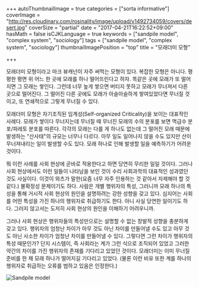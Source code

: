 +++
autoThumbnailImage = true
categories = ["sorta informative"]
coverImage = "http://res.cloudinary.com/rosinality/image/upload/v1492734059/covers/desert.jpg"
coverSize = "partial"
date = "2017-04-21T16:22:52+09:00"
hasMath = false
isCJKLanguage = true
keywords = ["sandpile model", "complex system", "sociology"]
tags = ["sandpile model", "complex system", "sociology"]
thumbnailImagePosition = "top"
title = "모래더미 모형"

+++

모래더미 모형이라고 마크 뷰캐넌이 자주 써먹는 모형이 있다. 복잡한 모형은 아니다. 평평한 평면 위 어느 한 곳에 모래를 하나 떨어뜨린다고 하자. 똑같은 곳에 모래가 또 떨어지면 그 모래는 쌓인다. 그런데 너무 높게 쌓으면 버티지 못하고 모래가 무너져서 다른 곳으로 떨어진다. 그 떨어진 다른 곳에도 모래가 아슬아슬하게 쌓여있었다면 무너질 것이고, 또 연쇄적으로 그렇게 무너질 수 있다.

모래더미 모형은 자기조직된 임계성(Self-organized Criticality)을 보이는 대표적인 사례다. 모래가 쌓이다 무너지는데 무너질 때 무너진 모래의 수의 분포를 보면 멱급수 분포/파레토 분포를 따른다. 각각의 모래는 다를 게 하나도 없는데 그 떨어진 모래 때문에 발생하는 "산사태"의 규모는 너무나 다르다. 아무 일도 일어나지 않을 수도 있지만 산이 무너져내리는 일이 발생할 수도 있다. 모래 하나로 인해 발생할 일을 예측하기가 어려운 것이다.

뭐 이런 사례를 사회 현상에 곧바로 적용한다고 하면 당연히 무리한 일일 것이다. 그러나 사회 현상에서도 이런 일들이 나타남을 보인 것이 수리 사회과학의 대표적인 성과였던 것도 사실이다. 이것이 와츠가 말한(요즘 너무 자주 인용하는 것 같아서 자제해야 할 것 같다.) 불확정성 문제이기도 하다. 사람은 개별 행위자의 특성, 그러니까 모래 하나의 특성을 통해 거시적 사회 현상의 원인을 설명하려는 강한 성향을 갖고 있다. 심지어는 사회를 어떤 특성을 가진 하나의 행위자로 취급하기도 한다. 아니 사실 당연한 일이기도 하다. 그러지 않고서는 도저히 사회 현상의 원인을 이해하기 어려우니까.

그러나 사회 현상은 행위자들의 특성만으로는 설명할 수 없는 창발적 성향을 충분하게 갖고 있다. 행위자의 엄청난 차이가 아무 것도 아닌 차이를 만들어낼 수도 있고 아무 것도 아닌 사소한 차이가 엄청난 차이를 만들어낼 수 있다. 그렇다면 그런 차이가 행위자의 특성 때문인가? 단지 시스템이, 즉 사회라는 계가 그런 식으로 조직되어 있었고 그러한 약간의 차이를 가진 행위자의 존재를 기다리고 있었던 것이다. 모래더미는 이미 무너질 준비를 한 채 모래 하나가 떨어지길 기다리고 있었다. (물론 이런 비유 또한 계를 하나의 행위자로 취급하는 오류를 범하고 있음은 인정한다.)

![Sandpile model]("http://res.cloudinary.com/rosinality/image/upload/v1492734059/images/backtang2.png")